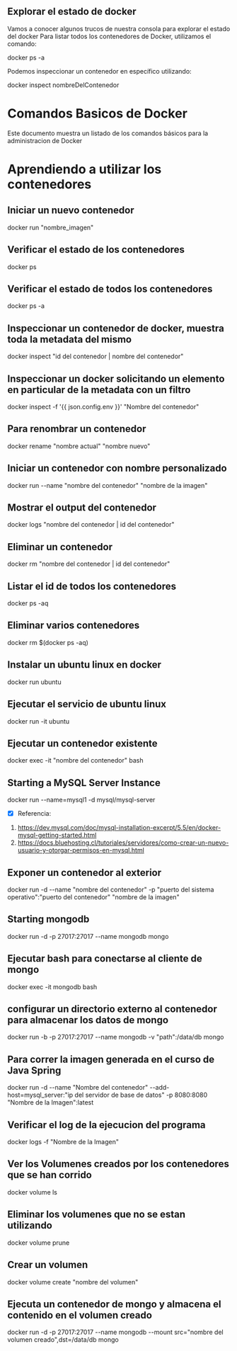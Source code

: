 ## Explorar el estado de docker

Vamos a conocer algunos trucos de nuestra consola para explorar el estado del docker
Para listar todos los contenedores de Docker, utilizamos el comando:

  docker ps -a
  
Podemos inspeccionar un contenedor en específico utilizando:

  docker inspect nombreDelContenedor
  

# Comandos Basicos de Docker
Este documento muestra un listado de los comandos básicos para la administracion de Docker

# Aprendiendo a utilizar los contenedores

## Iniciar un nuevo contenedor
docker run "nombre_imagen" 

## Verificar el estado de los contenedores
docker ps

## Verificar el estado de todos los contenedores
docker ps -a

## Inspeccionar un contenedor de docker, muestra toda la metadata del mismo
docker inspect "id del contenedor | nombre del contenedor"

## Inspeccionar un docker solicitando un elemento en particular de la metadata con un filtro
docker inspect -f '{{ json.config.env }}' "Nombre del contenedor"

## Para renombrar un contenedor
docker rename "nombre actual" "nombre nuevo"

## Iniciar un contenedor con nombre personalizado
docker run --name "nombre del contenedor" "nombre de la imagen"

## Mostrar el output del contenedor
docker logs "nombre del contenedor | id del contenedor"

## Eliminar un contenedor
docker rm "nombre del contenedor | id del contenedor"

## Listar el id de todos los contenedores
docker ps -aq

## Eliminar varios contenedores
docker rm $(docker ps -aq)

## Instalar un ubuntu linux en docker
docker run ubuntu

## Ejecutar el servicio de ubuntu linux
docker run -it ubuntu

## Ejecutar un contenedor existente
docker exec -it "nombre del contenedor" bash

## Starting a MySQL Server Instance
docker run --name=mysql1 -d mysql/mysql-server
- [x] Referencia:
1. https://dev.mysql.com/doc/mysql-installation-excerpt/5.5/en/docker-mysql-getting-started.html
2. https://docs.bluehosting.cl/tutoriales/servidores/como-crear-un-nuevo-usuario-y-otorgar-permisos-en-mysql.html

## Exponer un contenedor al exterior
docker run -d --name "nombre del contenedor" -p "puerto del sistema operativo":"puerto del contenedor" "nombre de la imagen"

## Starting mongodb
docker run -d -p 27017:27017 --name mongodb mongo

## Ejecutar bash para conectarse al cliente de mongo
docker exec -it mongodb bash

## configurar un directorio externo al contenedor para almacenar los datos de mongo
docker run -b -p 27017:27017 --name mongodb -v "path":/data/db mongo

## Para correr la imagen generada en el curso de Java Spring
docker run -d --name "Nombre del contenedor" --add-host=mysql_server:"ip del servidor de base de datos" -p 8080:8080 "Nombre de la Imagen":latest

## Verificar el log de la ejecucion del programa
docker logs -f "Nombre de la Imagen"

## Ver los Volumenes creados por los contenedores que se han corrido
docker volume ls

## Eliminar los volumenes que no se estan utilizando
docker volume prune

## Crear un volumen
docker volume create "nombre del volumen"

## Ejecuta un contenedor de mongo y almacena el contenido en el volumen creado
docker run -d -p 27017:27017 --name mongodb --mount src="nombre del volumen creado",dst=/data/db mongo

